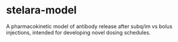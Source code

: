 # stelara-model
A pharmacokinetic model of antibody release after subq/im vs bolus injections, intended for developing novel dosing schedules.
